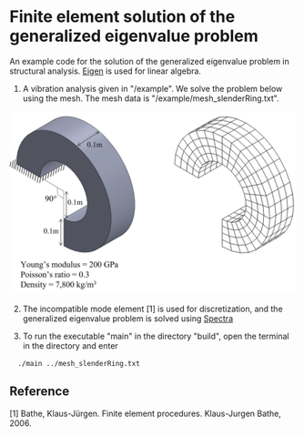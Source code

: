 # Finite element solution of the generalized eigenvalue problem

An example code for the solution of the generalized eigenvalue problem in structural analysis. [Eigen](https://eigen.tuxfamily.org/index.php?title=Main_Page) is used for linear algebra.

1. A vibration analysis given in "/example". We solve the problem below using the mesh. The mesh data is "/example/mesh_slenderRing.txt".

![alt text](example/vibrationAnalysis/problem_description.jpg)

2. The incompatible mode element [1] is used for discretization, and the generalized eigenvalue problem is solved using [Spectra](https://spectralib.org/)

3. To run the executable "main" in the directory "build", open the terminal in the directory and enter
 
```
  ./main ../mesh_slenderRing.txt
```

## Reference
[1] Bathe, Klaus-Jürgen. Finite element procedures. Klaus-Jurgen Bathe, 2006.





